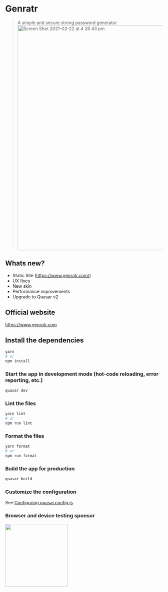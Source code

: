 # Genratr

> A simple and secure strong password generator
> <img width="718" alt="Screen Shot 2021-02-22 at 4 26 43 pm" src="https://user-images.githubusercontent.com/6112201/108666345-fe45de00-752a-11eb-81de-5fcd697f6c66.png">

## Whats new?

- Static Site (https://www.genratr.com/)
- UX fixes
- New skin
- Performance improvements
- Upgrade to Quasar v2

## Official website

<a href="https://www.genratr.com">https://www.genratr.com</a>

## Install the dependencies

```bash
yarn
# or
npm install
```

### Start the app in development mode (hot-code reloading, error reporting, etc.)

```bash
quasar dev
```

### Lint the files

```bash
yarn lint
# or
npm run lint
```

### Format the files

```bash
yarn format
# or
npm run format
```

### Build the app for production

```bash
quasar build
```

### Customize the configuration

See [Configuring quasar.config.js](https://v2.quasar.dev/quasar-cli-webpack/quasar-config-js).

### Browser and device testing sponsor

<a target="_blank" href="http://browserstack.com/"><img width=200 src="https://user-images.githubusercontent.com/6112201/55602201-28b01600-57b0-11e9-99c5-33e8e2dab268.png" /></a>
